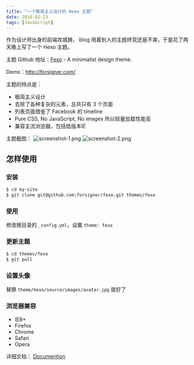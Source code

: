 ```yaml
---
title: "一个极简主义设计的 Hexo 主题"
date: 2016-02-23
tags: [JavaScript]
---
```


作为设计师出身的前端攻城狮， blog 用着别人的主题终究还是不爽，于是花了两天晚上写了一个 Hexo 主题。

主题 Github 地址：[Fexo](https://github.com/forsigner/fexo) - A minimalist design theme.

Demo：http://forsigner.com/

主题的特点是：
- 极简主义设计
- 去除了各种复杂的元素，总共只有 3 个页面
- 列表页面借鉴了 Facebook 的 timeline
- Pure CSS, No JavaScript, No images 所以轻量加载性能高
- 兼容主流浏览器，包括低版本IE

主题截图：
![screenshot-1.png](https://raw.githubusercontent.com/forsigner/forsigner.github.io/master/images/screenshot-1.png)
![screenshot-2.png](https://raw.githubusercontent.com/forsigner/forsigner.github.io/master/images/screenshot-2.png)

## 怎样使用

### 安装

```bash
$ cd my-site
$ git clone git@github.com:forsigner/fexo.git themes/fexo
```

### 使用

修改根目录的 `_config.yml`，设置 `theme: fexo`

### 更新主题

```bash
$ cd themes/fexo
$ git pull
```

### 设置头像

替换 `theme/hexo/source/images/avatar.jpg` 就好了


### 浏览器兼容

- IE8+
- Firefox
- Chrome
- Safari
- Opera

详细文档： [Documention](https://github.com/forsigner/fexo/blob/master/README.md)
